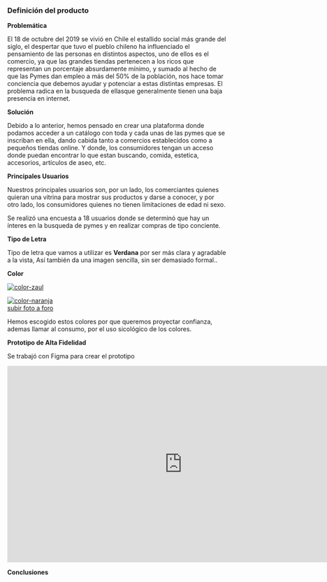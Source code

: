 ### Definición del producto

**Problemática**

El 18 de octubre del 2019 se vivió en Chile el estallido social más grande del siglo, el despertar que tuvo el pueblo chileno ha influenciado el pensamiento de las personas en distintos aspectos, uno de ellos es el comercio, ya que las grandes tiendas pertenecen a los ricos que representan un porcentaje absurdamente mínimo, y sumado al hecho de que las Pymes dan empleo a más del 50% de la población,  nos hace tomar conciencia que debemos ayudar y potenciar a estas distintas empresas. El problema radica en la busqueda de ellasque generalmente tienen una baja presencia en internet.

**Solución**

Debido a lo anterior, hemos pensado en crear una plataforma donde podamos acceder a un catálogo con toda y cada unas de las pymes que se inscriban en ella, dando cabida tanto a comercios establecidos como a pequeños tiendas online. Y donde, los consumidores tengan un acceso donde puedan encontrar lo que estan buscando, comida, estetica, accesorios, artículos de aseo, etc.

**Principales Usuarios**

Nuestros principales usuarios son, por un lado, los comerciantes quienes quieran una vitrina para mostrar sus productos y darse a conocer, y por otro lado, los consumidores quienes no tienen limitaciones de edad ni sexo.

Se realizó una encuesta a 18 usuarios donde se determinó que hay un ínteres en la busqueda de pymes y en realizar compras de tipo conciente.




**Tipo de Letra**

Tipo de letra que vamos a utilizar es **Verdana** por ser más clara y agradable a la vista, Así también da una imagen sencilla, sin ser demasiado formal..

**Color** 
 
<a href="https://imgbb.com/"><img src="https://i.ibb.co/NZsMRvw/color-zaul.png" alt="color-zaul" border="0"></a>

<a href="https://imgbb.com/"><img src="https://i.ibb.co/cK9WWQZ/color-naranja.png" alt="color-naranja" border="0"></a><br /><a target='_blank' href='https://es.imgbb.com/'>subir foto a foro</a><br />

Hemos escogido estos colores por que queremos  proyectar confianza, ademas llamar al consumo, por el uso sicológico de los colores.

**Prototipo de Alta Fidelidad**

 Se trabajó con Figma para crear el prototipo 
 
<iframe style="border: none;" width="800" height="450" src="https://www.figma.com/embed?embed_host=share&url=https%3A%2F%2Fwww.figma.com%2Ffile%2FKnNGZcT4Kkte27fXngjrX5%2FClub-Pyme%3Fnode-id%3D9%253A0" allowfullscreen></iframe>

**Conclusiones**
